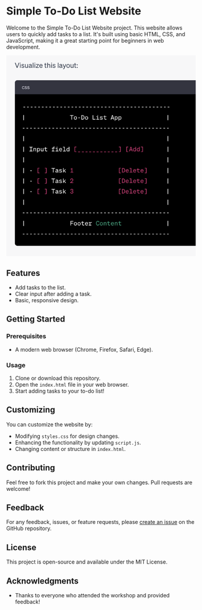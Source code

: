 # Simple To-Do List Website

Welcome to the Simple To-Do List Website project. This website allows users to quickly add tasks to a list. It's built using basic HTML, CSS, and JavaScript, making it a great starting point for beginners in web development.

![Screenshot of the To-Do List Website](screenshot.png)  <!-- Assuming you have a screenshot.png in the root -->

## Features

- Add tasks to the list.
- Clear input after adding a task.
- Basic, responsive design.

## Getting Started

### Prerequisites

- A modern web browser (Chrome, Firefox, Safari, Edge).

### Usage

1. Clone or download this repository.
2. Open the `index.html` file in your web browser.
3. Start adding tasks to your to-do list!

## Customizing

You can customize the website by:

- Modifying `styles.css` for design changes.
- Enhancing the functionality by updating `script.js`.
- Changing content or structure in `index.html`.

## Contributing

Feel free to fork this project and make your own changes. Pull requests are welcome!

## Feedback

For any feedback, issues, or feature requests, please [create an issue](https://github.com/YOUR_GITHUB_USERNAME/simple-todo-website/issues) on the GitHub repository.

## License

This project is open-source and available under the MIT License.

## Acknowledgments

- Thanks to everyone who attended the workshop and provided feedback!

